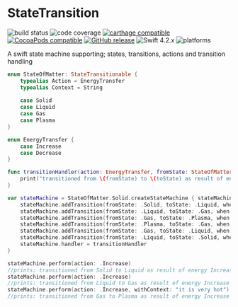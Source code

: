 # StateTransition
![build status](https://travis-ci.org/nicholascross/StateTransition.svg?branch=master)
![code coverage](https://img.shields.io/codecov/c/github/nicholascross/StateTransition.svg)
[![carthage compatible](https://img.shields.io/badge/Carthage-compatible-4BC51D.svg?style=flat)](https://github.com/Carthage/Carthage) 
[![CocoaPods compatible](https://img.shields.io/cocoapods/v/StateTransition.svg)](https://cocoapods.org/pods/StateTransition) 
[![GitHub release](https://img.shields.io/github/release/nicholascross/StateTransition.svg)](https://github.com/nicholascross/StateTransition/releases) 
![Swift 4.2.x](https://img.shields.io/badge/Swift-4.2.x-orange.svg) 
![platforms](https://img.shields.io/badge/platforms-iOS%20%7C%20OS%20X%20%7C%20watchOS%20%7C%20tvOS%20-lightgrey.svg)

A swift state machine supporting; states, transitions, actions and transition handling

```swift
enum StateOfMatter: StateTransitionable {
    typealias Action = EnergyTransfer
    typealias Context = String
    
    case Solid
    case Liquid
    case Gas
    case Plasma
}

enum EnergyTransfer {
    case Increase
    case Decrease
}

func transitionHandler(action: EnergyTransfer, fromState: StateOfMatter, toState: StateOfMatter, context: String?)->() {
    print("transitioned from \(fromState) to \(toState) as result of energy \(action) - \(context ?? "no context")")
}

var stateMachine = StateOfMatter.Solid.createStateMachine { stateMachine in
    stateMachine.addTransition(fromState: .Solid, toState: .Liquid, when: .Increase)
    stateMachine.addTransition(fromState: .Liquid, toState: .Gas, when: .Increase)
    stateMachine.addTransition(fromState: .Gas, toState: .Plasma, when: .Increase)
    stateMachine.addTransition(fromState: .Plasma, toState: .Gas, when: .Decrease)
    stateMachine.addTransition(fromState: .Gas, toState: .Liquid, when: .Decrease)
    stateMachine.addTransition(fromState: .Liquid, toState: .Solid, when: .Decrease)
    stateMachine.handler = transitionHandler
}

stateMachine.perform(action: .Increase)
//prints: transitioned from Solid to Liquid as result of energy Increase - no context
stateMachine.perform(action: .Increase)
//prints: transitioned from Liquid to Gas as result of energy Increase - no context
stateMachine.perform(action: .Increase, withContext: "it is very hot")
//prints: transitioned from Gas to Plasma as result of energy Increase - it is very hot
```
